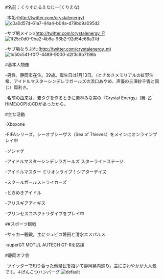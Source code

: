 #名前：くりすたるえなじー(くりえな)

-本垢:(http://twitter.com/crystalenergy)![c0a0d57d-61a7-44a4-b04a-d79bd9a095d2](https://user-images.githubusercontent.com/42828621/44844549-35064a80-ac86-11e8-8fc0-bade647ebd60.jpg)


-サブ垢メイン:(http://twitter.com/crystalenergy_F)![1f25c0d0-9ba2-4b6a-96b2-92d54e68a37d](https://user-images.githubusercontent.com/42828621/44844636-6aab3380-ac86-11e8-9b72-256e4cf4fe68.jpg)


-サブ垢なうぷれ:(http://twitter.com/crystalenergy_m)![1d50c541-f0f7-4489-9000-d2f3c9b7196b](https://user-images.githubusercontent.com/42828621/44844681-8a425c00-ac86-11e8-81eb-95c363d46c9f.jpg)


#基本人物像

-男性。静岡市在住。39歳。誕生日は1月13日。（ときめきメモリアルの虹野沙希、アイドルマスターシンデレラガールズの浜口あやめ、声優の三澤紗千香と同じ）両利き。

-名前の由来は、箱タグを作るときに栗林みな実の『Crystal Energy』(舞-乙HiMEのOP)のCDがあったから。

#主な活動

-Xboxone 

-FIFAシリーズ。シーオブシーヴス（Sea of Thieves）をメインにオンラインプレイ中

-ソシャゲ 

-アイドルマスターシンデレラガールズ スターライトステージ

-アイドルマスター ミリオンライブ！シアターデイズ

-スクールガールストライカーズ

-ときめきアイドル

-アリスギアアイギス

-プリンセスコネクトリダイブをプレイ中

##スポーツ観戦

-サッカー観戦。主にジュビロ磐田と清水エスパルス

-superGT MOTUL AUTECH GT-Rを応援

#静岡オフ会

-ツイッターで知り合った他県民を招いて静岡県内巡り。主にさわやかが大人気です。↓げんこつハンバーグ ![default](https://user-images.githubusercontent.com/42828621/44842150-11400600-ac80-11e8-8a2b-ba6622060f12.jpg)

